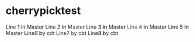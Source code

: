 # cherrypicktest
Line 1 in Master
Line 2 in Master
Line 3 in Master
Line 4 in Master
Line 5 in Master
Line6 by cdt
Line7 by cbt
Line8 by cbt
